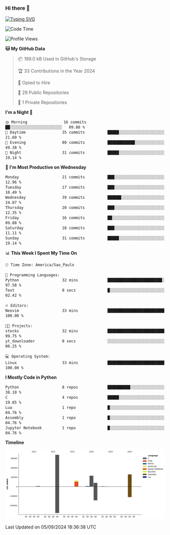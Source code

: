 ### Hi there 👋

<a href="https://git.io/typing-svg"><img src="https://readme-typing-svg.herokuapp.com?font=Fira+Code&duration=2000&pause=100&center=true&vCenter=true&multiline=true&width=720&height=175&lines=Gui's+are+a+lie%2C+they+are+just+front-ends+to+the+shell.;Through+the+shell%2C+I+gain+sudo.;Through+sudo%2C+I+gain+power.;Through+power%2C+I+gain+root.;Through+root%2C+my+chains+are+broken.;uid%3D0+shall+free+me...." alt="Typing SVG" /></a>


<!--START_SECTION:waka-->
![Code Time](http://img.shields.io/badge/Code%20Time-992%20hrs%2011%20mins-blue)

![Profile Views](http://img.shields.io/badge/Profile%20Views-1-blue)

**🐱 My GitHub Data** 

> 📦 199.0 kB Used in GitHub's Storage 
 > 
> 🏆 33 Contributions in the Year 2024
 > 
> 💼 Opted to Hire
 > 
> 📜 29 Public Repositories 
 > 
> 🔑 1 Private Repositories 
 > 
**I'm a Night 🦉** 

```text
🌞 Morning                16 commits          ██░░░░░░░░░░░░░░░░░░░░░░░   09.88 % 
🌆 Daytime                35 commits          █████░░░░░░░░░░░░░░░░░░░░   21.60 % 
🌃 Evening                80 commits          ████████████░░░░░░░░░░░░░   49.38 % 
🌙 Night                  31 commits          █████░░░░░░░░░░░░░░░░░░░░   19.14 % 
```
📅 **I'm Most Productive on Wednesday** 

```text
Monday                   21 commits          ███░░░░░░░░░░░░░░░░░░░░░░   12.96 % 
Tuesday                  17 commits          ███░░░░░░░░░░░░░░░░░░░░░░   10.49 % 
Wednesday                39 commits          ██████░░░░░░░░░░░░░░░░░░░   24.07 % 
Thursday                 20 commits          ███░░░░░░░░░░░░░░░░░░░░░░   12.35 % 
Friday                   16 commits          ██░░░░░░░░░░░░░░░░░░░░░░░   09.88 % 
Saturday                 18 commits          ███░░░░░░░░░░░░░░░░░░░░░░   11.11 % 
Sunday                   31 commits          █████░░░░░░░░░░░░░░░░░░░░   19.14 % 
```


📊 **This Week I Spent My Time On** 

```text
🕑︎ Time Zone: America/Sao_Paulo

💬 Programming Languages: 
Python                   32 mins             ████████████████████████░   97.58 % 
Text                     0 secs              █░░░░░░░░░░░░░░░░░░░░░░░░   02.42 % 

🔥 Editors: 
Neovim                   33 mins             █████████████████████████   100.00 % 

🐱‍💻 Projects: 
stocks                   32 mins             █████████████████████████   99.75 % 
yt_downloader            0 secs              ░░░░░░░░░░░░░░░░░░░░░░░░░   00.25 % 

💻 Operating System: 
Linux                    33 mins             █████████████████████████   100.00 % 
```

**I Mostly Code in Python** 

```text
Python                   8 repos             ██████████░░░░░░░░░░░░░░░   38.10 % 
C                        4 repos             █████░░░░░░░░░░░░░░░░░░░░   19.05 % 
Lua                      1 repo              █░░░░░░░░░░░░░░░░░░░░░░░░   04.76 % 
Assembly                 1 repo              █░░░░░░░░░░░░░░░░░░░░░░░░   04.76 % 
Jupyter Notebook         1 repo              █░░░░░░░░░░░░░░░░░░░░░░░░   04.76 % 
```



**Timeline**

![Lines of Code chart](https://raw.githubusercontent.com/Gedankenn/Gedankenn/main/assets/bar_graph.png)


 Last Updated on 05/09/2024 18:36:38 UTC
<!--END_SECTION:waka-->
